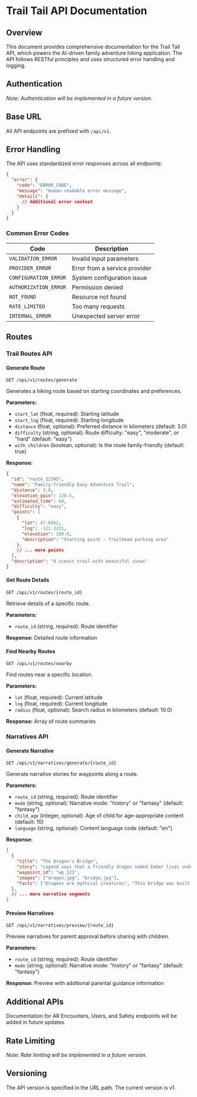 # Trail Tail API Documentation

## Overview

This document provides comprehensive documentation for the Trail Tail API, which powers the AI-driven family adventure hiking application. The API follows RESTful principles and uses structured error handling and logging.

## Authentication

*Note: Authentication will be implemented in a future version.*

## Base URL

All API endpoints are prefixed with `/api/v1`.

## Error Handling

The API uses standardized error responses across all endpoints:

```json
{
  "error": {
    "code": "ERROR_CODE",
    "message": "Human-readable error message",
    "details": {
      // Additional error context
    }
  }
}
```

### Common Error Codes

| Code | Description |
|------|-------------|
| `VALIDATION_ERROR` | Invalid input parameters |
| `PROVIDER_ERROR` | Error from a service provider |
| `CONFIGURATION_ERROR` | System configuration issue |
| `AUTHORIZATION_ERROR` | Permission denied |
| `NOT_FOUND` | Resource not found |
| `RATE_LIMITED` | Too many requests |
| `INTERNAL_ERROR` | Unexpected server error |

## Routes

### Trail Routes API

#### Generate Route

```
GET /api/v1/routes/generate
```

Generates a hiking route based on starting coordinates and preferences.

**Parameters:**
- `start_lat` (float, required): Starting latitude
- `start_lng` (float, required): Starting longitude
- `distance` (float, optional): Preferred distance in kilometers (default: 3.0)
- `difficulty` (string, optional): Route difficulty: "easy", "moderate", or "hard" (default: "easy")
- `with_children` (boolean, optional): Is the route family-friendly (default: true)

**Response:**
```json
{
  "id": "route_12345",
  "name": "Family-friendly Easy Adventure Trail",
  "distance": 3.0,
  "elevation_gain": 120.5,
  "estimated_time": 60,
  "difficulty": "easy",
  "points": [
    {
      "lat": 47.6062,
      "lng": -122.3321,
      "elevation": 100.0,
      "description": "Starting point - Trailhead parking area"
    },
    // ... more points
  ],
  "description": "A scenic trail with beautiful views"
}
```

#### Get Route Details

```
GET /api/v1/routes/{route_id}
```

Retrieve details of a specific route.

**Parameters:**
- `route_id` (string, required): Route identifier

**Response:** Detailed route information

#### Find Nearby Routes

```
GET /api/v1/routes/nearby
```

Find routes near a specific location.

**Parameters:**
- `lat` (float, required): Current latitude
- `lng` (float, required): Current longitude
- `radius` (float, optional): Search radius in kilometers (default: 10.0)

**Response:** Array of route summaries

### Narratives API

#### Generate Narrative

```
GET /api/v1/narratives/generate/{route_id}
```

Generate narrative stories for waypoints along a route.

**Parameters:**
- `route_id` (string, required): Route identifier
- `mode` (string, optional): Narrative mode: "history" or "fantasy" (default: "fantasy")
- `child_age` (integer, optional): Age of child for age-appropriate content (default: 10)
- `language` (string, optional): Content language code (default: "en")

**Response:**
```json
[
  {
    "title": "The Dragon's Bridge",
    "story": "Legend says that a friendly dragon named Ember lives under this bridge!...",
    "waypoint_id": "wp_123",
    "images": ["dragon.jpg", "bridge.jpg"],
    "facts": ["Dragons are mythical creatures", "This bridge was built in 1887"]
  },
  // ... more narrative segments
]
```

#### Preview Narratives

```
GET /api/v1/narratives/preview/{route_id}
```

Preview narratives for parent approval before sharing with children.

**Parameters:**
- `route_id` (string, required): Route identifier
- `mode` (string, optional): Narrative mode: "history" or "fantasy" (default: "fantasy")

**Response:** Preview with additional parental guidance information

## Additional APIs

Documentation for AR Encounters, Users, and Safety endpoints will be added in future updates.

## Rate Limiting

*Note: Rate limiting will be implemented in a future version.*

## Versioning

The API version is specified in the URL path. The current version is v1.
